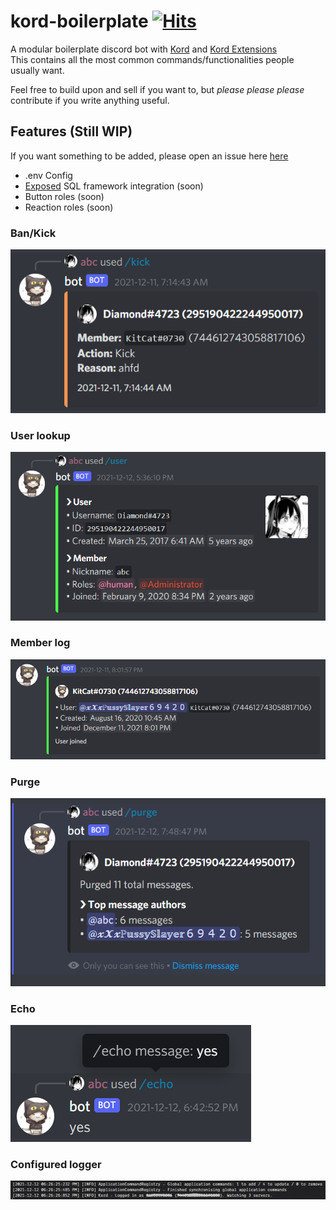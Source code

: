 # kord-boilerplate [![Hits](https://hits.seeyoufarm.com/api/count/incr/badge.svg?url=https%3A%2F%2Fgithub.com%2FDiamondMiner88%2Fkord-boilerplate&count_bg=%2379C83D&title_bg=%23555555&icon=github.svg&icon_color=%23E7E7E7&title=hits&edge_flat=true)](https://hits.seeyoufarm.com)

A modular boilerplate discord bot with [Kord](https://github.com/kordlib/kord)
and [Kord Extensions](https://github.com/Kord-Extensions/kord-extensions) \
This contains all the most common commands/functionalities people usually want.

Feel free to build upon and sell if you want to, but *please please please* contribute if you write anything useful.

## Features (Still WIP)
If you want something to be added, please open an issue
here [here](https://github.com/DiamondMiner88/kord-boilerplate/issues)

- .env Config
- [Exposed](https://github.com/JetBrains/Exposed) SQL framework integration (soon)
- Button roles (soon)
- Reaction roles (soon)

### Ban/Kick
![Kick extension](./.github/res/kick.png)

### User lookup
![User extension](./.github/res/user.png)

### Member log
![Member log](./.github/res/member_log.png)

### Purge
![Purge extension](./.github/res/purge.png)

### Echo
![Echo extension](./.github/res/echo.png)

### Configured logger
![Logger](./.github/res/logger.png)

